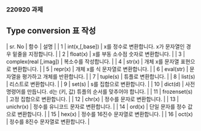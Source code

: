 ### 220920 과제
Type conversion 표 작성
------------------------------

| sr. No | 함수 | 설명 |
| 1 | int(x,[,base]) | x를 정수로 변환합니다. x가 문자열인 경우 밑줄을 지정합니다. |
| 2 | float(x) | x를 부동 소수점 숫자로 변환합니다. |
| 3 | complex(real [,imag]) | 복소수를 작성합니다. |
| 4 | str(x) | 개체 x를 문자열 표현으로 변환합니다. |
| 5 | repr(x) | 개체 x를 식 문자열로 변환합니다. |
| 6 | eval(str) | 문자열을 평가하고 개체를 반환합니다. |
| 7 | tuple(s) | 튜플로 변환합니다. |
| 8 | list(s) | 리스트로 변환합니다. |
| 9 | set(s) | s를 집합으로 변환합니다. |
| 10 | dict(d) | 사전명령어를 만듭니다. d는 (키, 값) 튜플의 순서를 맞추어야 합니다. |
| 11 | frozenset(s) | 고정 집합으로 변환합니다. |
| 12 | chr(x) | 정수를 문자로 변환합니다. |
| 13 | unichr(x) | 정수를 유니코드 문자로 변환합니다. |
| 14 | ord(x) | 단일 문자를 정수 값으로 변환합니다. |
| 15 | hex(x) | 정수를 16진수 문자열로 변환합니다. |
| 16 | oct(x) | 정수를 8진수 문자열로 변환합니다. |